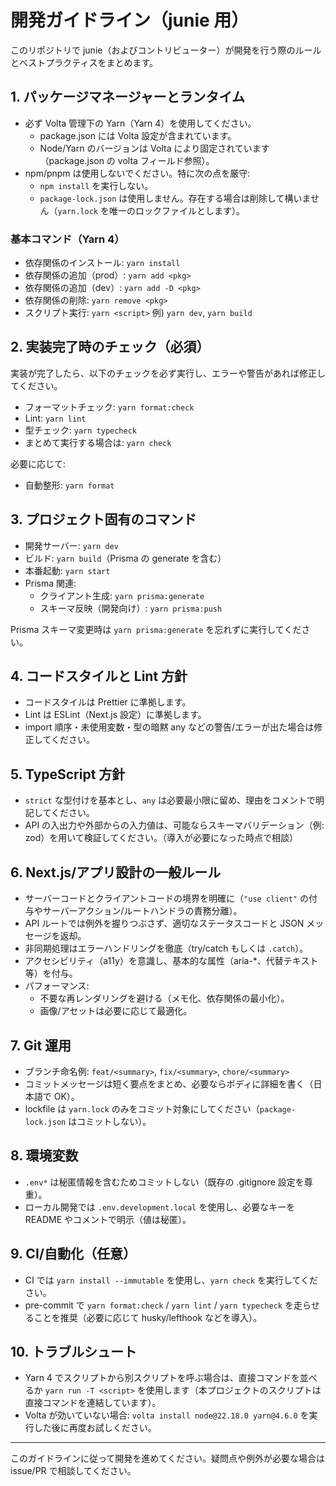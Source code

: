 # 開発ガイドライン（junie 用）

このリポジトリで junie（およびコントリビューター）が開発を行う際のルールとベストプラクティスをまとめます。

## 1. パッケージマネージャーとランタイム

- 必ず Volta 管理下の Yarn（Yarn 4）を使用してください。
  - package.json には Volta 設定が含まれています。
  - Node/Yarn のバージョンは Volta により固定されています（package.json の volta フィールド参照）。
- npm/pnpm は使用しないでください。特に次の点を厳守:
  - `npm install` を実行しない。
  - `package-lock.json` は使用しません。存在する場合は削除して構いません（`yarn.lock` を唯一のロックファイルとします）。

### 基本コマンド（Yarn 4）

- 依存関係のインストール: `yarn install`
- 依存関係の追加（prod）: `yarn add <pkg>`
- 依存関係の追加（dev）: `yarn add -D <pkg>`
- 依存関係の削除: `yarn remove <pkg>`
- スクリプト実行: `yarn <script>` 例) `yarn dev`, `yarn build`

## 2. 実装完了時のチェック（必須）

実装が完了したら、以下のチェックを必ず実行し、エラーや警告があれば修正してください。

- フォーマットチェック: `yarn format:check`
- Lint: `yarn lint`
- 型チェック: `yarn typecheck`
- まとめて実行する場合は: `yarn check`

必要に応じて:

- 自動整形: `yarn format`

## 3. プロジェクト固有のコマンド

- 開発サーバー: `yarn dev`
- ビルド: `yarn build`（Prisma の generate を含む）
- 本番起動: `yarn start`
- Prisma 関連:
  - クライアント生成: `yarn prisma:generate`
  - スキーマ反映（開発向け）: `yarn prisma:push`

Prisma スキーマ変更時は `yarn prisma:generate` を忘れずに実行してください。

## 4. コードスタイルと Lint 方針

- コードスタイルは Prettier に準拠します。
- Lint は ESLint（Next.js 設定）に準拠します。
- import 順序・未使用変数・型の暗黙 any などの警告/エラーが出た場合は修正してください。

## 5. TypeScript 方針

- `strict` な型付けを基本とし、`any` は必要最小限に留め、理由をコメントで明記してください。
- API の入出力や外部からの入力値は、可能ならスキーマバリデーション（例: zod）を用いて検証してください。（導入が必要になった時点で相談）

## 6. Next.js/アプリ設計の一般ルール

- サーバーコードとクライアントコードの境界を明確に（`"use client"` の付与やサーバーアクション/ルートハンドラの責務分離）。
- API ルートでは例外を握りつぶさず、適切なステータスコードと JSON メッセージを返却。
- 非同期処理はエラーハンドリングを徹底（try/catch もしくは `.catch`）。
- アクセシビリティ（a11y）を意識し、基本的な属性（aria-\*、代替テキスト等）を付与。
- パフォーマンス:
  - 不要な再レンダリングを避ける（メモ化、依存関係の最小化）。
  - 画像/アセットは必要に応じて最適化。

## 7. Git 運用

- ブランチ命名例: `feat/<summary>`, `fix/<summary>`, `chore/<summary>`
- コミットメッセージは短く要点をまとめ、必要ならボディに詳細を書く（日本語で OK）。
- lockfile は `yarn.lock` のみをコミット対象にしてください（`package-lock.json` はコミットしない）。

## 8. 環境変数

- `.env*` は秘匿情報を含むためコミットしない（既存の .gitignore 設定を尊重）。
- ローカル開発では `.env.development.local` を使用し、必要なキーを README やコメントで明示（値は秘匿）。

## 9. CI/自動化（任意）

- CI では `yarn install --immutable` を使用し、`yarn check` を実行してください。
- pre-commit で `yarn format:check` / `yarn lint` / `yarn typecheck` を走らせることを推奨（必要に応じて husky/lefthook などを導入）。

## 10. トラブルシュート

- Yarn 4 でスクリプトから別スクリプトを呼ぶ場合は、直接コマンドを並べるか `yarn run -T <script>` を使用します（本プロジェクトのスクリプトは直接コマンドを連結しています）。
- Volta が効いていない場合: `volta install node@22.18.0 yarn@4.6.0` を実行した後に再度お試しください。

---

このガイドラインに従って開発を進めてください。疑問点や例外が必要な場合は issue/PR で相談してください。
